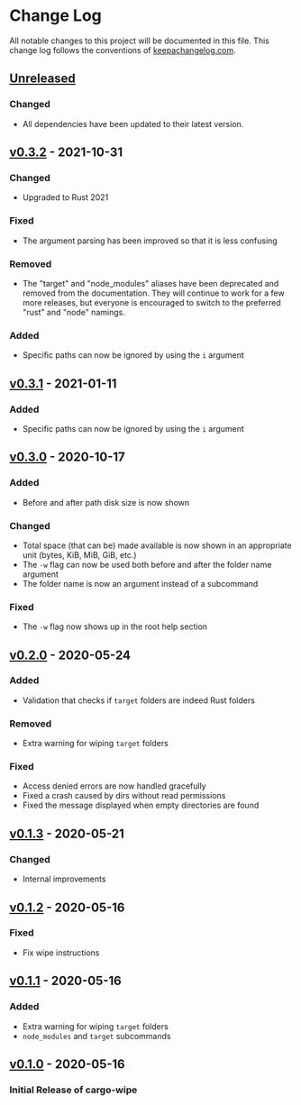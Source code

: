 # Change Log

All notable changes to this project will be documented in this
file. This change log follows the conventions of
[keepachangelog.com](http://keepachangelog.com/).

## [Unreleased]

### Changed

- All dependencies have been updated to their latest version.

## [v0.3.2] - 2021-10-31

### Changed

- Upgraded to Rust 2021

### Fixed

- The argument parsing has been improved so that it is less confusing

### Removed

- The "target" and "node_modules" aliases have been deprecated and removed from the documentation. They will continue to work for a few more releases, but everyone is encouraged to switch to the preferred "rust" and "node" namings.

### Added

- Specific paths can now be ignored by using the `i` argument

## [v0.3.1] - 2021-01-11

### Added

- Specific paths can now be ignored by using the `i` argument

## [v0.3.0] - 2020-10-17

### Added

- Before and after path disk size is now shown

### Changed

- Total space (that can be) made available is now shown in an appropriate unit (bytes, KiB, MiB, GiB, etc.)
- The `-w` flag can now be used both before and after the folder name argument
- The folder name is now an argument instead of a subcommand

### Fixed

- The `-w` flag now shows up in the root help section

## [v0.2.0] - 2020-05-24

### Added

- Validation that checks if `target` folders are indeed Rust folders

### Removed

- Extra warning for wiping `target` folders

### Fixed

- Access denied errors are now handled gracefully
- Fixed a crash caused by dirs without read permissions
- Fixed the message displayed when empty directories are found

## [v0.1.3] - 2020-05-21

### Changed

- Internal improvements

## [v0.1.2] - 2020-05-16

### Fixed

- Fix wipe instructions

## [v0.1.1] - 2020-05-16

### Added

- Extra warning for wiping `target` folders
- `node_modules` and `target` subcommands

## [v0.1.0] - 2020-05-16

### Initial Release of cargo-wipe

[unreleased]: https://github.com/mihai-dinculescu/cargo-wipe
[v0.3.2]: https://github.com/mihai-dinculescu/cargo-wipe/tree/v0.3.2
[v0.3.1]: https://github.com/mihai-dinculescu/cargo-wipe/tree/v0.3.1
[v0.3.0]: https://github.com/mihai-dinculescu/cargo-wipe/tree/v0.3.0
[v0.2.0]: https://github.com/mihai-dinculescu/cargo-wipe/tree/v0.2.0
[v0.1.3]: https://github.com/mihai-dinculescu/cargo-wipe/tree/v0.1.3
[v0.1.2]: https://github.com/mihai-dinculescu/cargo-wipe/tree/v0.1.2
[v0.1.1]: https://github.com/mihai-dinculescu/cargo-wipe/tree/v0.1.1
[v0.1.0]: https://github.com/mihai-dinculescu/cargo-wipe/tree/v0.1.0
